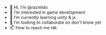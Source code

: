 - 👋 Hi, I’m @razmldo
- 👀 I’m interested in game development
- 🌱 I’m currently learning unity & js
- 💞️ I’m looking to collaborate on don't know yet
- 📫 How to reach me idk

<!---
razmldo/razmldo is a ✨ special ✨ repository because its `README.md` (this file) appears on your GitHub profile.
You can click the Preview link to take a look at your changes.
--->
